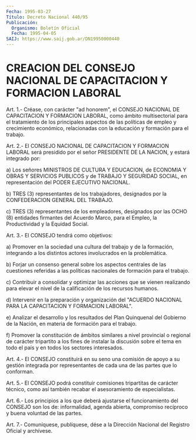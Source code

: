 ```yaml
---
Fecha: 1995-03-27
Título: Decreto Nacional 440/95
Publicación:
  Organismo: Boletín Oficial
  Fecha: 1995-04-05
SAIJ: https://www.saij.gob.ar/DN19950000440
---
```

# CREACION DEL CONSEJO NACIONAL DE CAPACITACION Y FORMACION LABORAL

<a id="1"></a>
Art. 1.- Créase, con carácter "ad honorem", el CONSEJO NACIONAL DE CAPACITACION  Y  FORMACION  LABORAL,  como ámbito multisectorial para el tratamiento de los principales aspectos  de  las  políticas de empleo y crecimiento económico, relacionadas con la educación  y formación para el trabajo.

<a id="2"></a>
Art.  2.-  El  CONSEJO  NACIONAL  DE  CAPACITACION Y FORMACION LABORAL  será presidido por el señor PRESIDENTE  DE  LA  NACION,  y estará integrado por:

a) Los señores  MINISTROS  DE  CULTURA  Y EDUCACION, de ECONOMIA Y OBRAS  Y  SERVICIOS PUBLICOS y de TRABAJO Y  SEGURIDAD  SOCIAL,  en representación del PODER EJECUTIVO NACIONAL.

b) TRES (3)  representantes de los trabajadores, designados por la CONFEDERACION GENERAL DEL TRABAJO.

c) TRES (3) representantes  de los empleadores, designados por las OCHO (8) entidades firmantes del  Acuerdo Marco, para el Empleo, la Productividad y la Equidad Social.

<a id="3"></a>
Art. 3.- El CONSEJO tendrá como objetivos:

a)  Promover  en  la  sociedad  una  cultura  del  trabajo y de la formación,  integrando a los distintos actores involucrados  en  la problemática.

b) Forjar un  consenso general sobre los aspectos centrales de las cuestiones referidas  a  las políticas nacionales de formación para el trabajo.

c) Contribuir a consolidar  y optimizar las acciones que se vienen realizando para elevar el nivel  de la calificación de los recursos humanos.

d)  Intervenir  en  la  preparación y  organización  del  "ACUERDO NACIONAL PARA LA CAPACITACION Y FORMACION LABORAL".

e) Analizar el desarrollo  y  los  resultados  del Plan Quinquenal del  Gobierno  de  la  Nación,  en  materia  de formación  para  el trabajo.

f)  Promover  la  constitución  de  ámbitos  similares    a  nivel provincial  o  regional  de  carácter  tripartito  a  los  fines de instalar la discusión sobre el tema en todo el país y en todos  los sectores interesados.

<a id="4"></a>
Art.  4.-  El  CONSEJO  constituirá en su seno una comisión de apoyo a su gestión integrada por  representantes de cada una de las partes que lo conforman.

<a id="5"></a>
Art. 5.- El CONSEJO podrá constituir comisiones tripartitas de carácter  técnico,  como  así  también  recabar el asesoramiento de especialistas.

<a id="6"></a>
Art.  6.-  Los  principios  a  los  que  deberá  ajustarse  el funcionamiento   del  CONSEJO  son  los  de:  informalidad,  agenda abierta, compromiso  recíproco  y  buena  voluntad  de  las partes.

<a id="7"></a>
Art. 7.- Comuníquese, publíquese, dése a la Dirección Nacional del Registro Oficial y archívese.